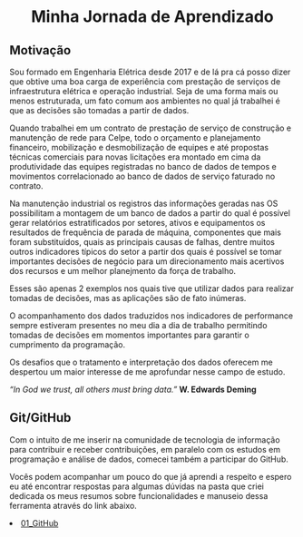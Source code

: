 <h1 align="center"> Minha Jornada de Aprendizado  </h1>

<h2 align="centre"><b>Motivação</b></h2>

Sou formado em Engenharia Elétrica desde 2017 e de lá pra cá posso dizer que obtive uma boa carga de experiência com prestação de serviços de infraestrutura elétrica e operação industrial. Seja de uma forma mais ou menos estruturada, um fato comum aos ambientes no qual já trabalhei é que as decisões são tomadas a partir de dados.

Quando trabalhei em um contrato de prestação de serviço de construção e manutenção de rede para Celpe, todo o orçamento e planejamento financeiro, mobilização e desmobilização de equipes e até propostas técnicas comerciais para novas licitações era montado em cima da produtividade das equipes registradas no banco de dados de tempos e movimentos correlacionado ao banco de dados de serviço faturado no contrato.

Na manutenção industrial os registros das informações geradas nas OS possibilitam a montagem de um banco de dados a partir do qual é possível gerar relatórios estratificados por setores, ativos e equipamentos os resultados de frequência de parada de máquina, componentes que mais foram substituídos, quais as principais causas de falhas, dentre muitos outros indicadores típicos do setor a partir dos quais é possível se tomar importantes decisões de negócio para um direcionamento mais acertivos dos recursos e um melhor planejmento da força de trabalho.

Esses são apenas 2 exemplos nos quais tive que utilizar dados para realizar tomadas de decisões, mas as aplicações são de fato inúmeras.

O acompanhamento dos dados traduzidos nos indicadores de performance sempre estiveram presentes no meu dia a dia de trabalho permitindo tomadas de decisões em momentos importantes para garantir o cumprimento da programação.

Os desafios que o tratamento e interpretação dos dados oferecem me despertou um maior interesse de me aprofundar nesse campo de estudo.

<i>“In God we trust, all others must bring data.”</i>
<b>W. Edwards Deming</b>

<h2 align="centre"><b>Git/GitHub</b></h2>
Com o intuito de me inserir na comunidade de tecnologia de informação para contribuir e receber contribuições, em paralelo com os estudos em programação e análise de dados, comecei também a participar do GitHub.

Vocês podem acompanhar um pouco do que já aprendi a respeito e espero eu até encontrar respostas para algumas dúvidas na pasta que criei dedicada os meus resumos sobre funcionalidades e manuseio dessa ferramenta através do link abaixo.


<li><a href="https://github.com/pablobodock/estudos/tree/master/01_GitHub">01_GitHub</a>
<!-- <li type="i"><a href="https://github.com/pablobodock/estudos/tree/master/02_Python">02_Python</a>
<li type="i"><a href="https://github.com/pablobodock/estudos/tree/master/03_CRISP-DM">03_CRISP-DM</a>
<li type="i"><a href="https://github.com/pablobodock/estudos/tree/master/04_SCRUM">04_SCRUM</a>
</ol> -->
